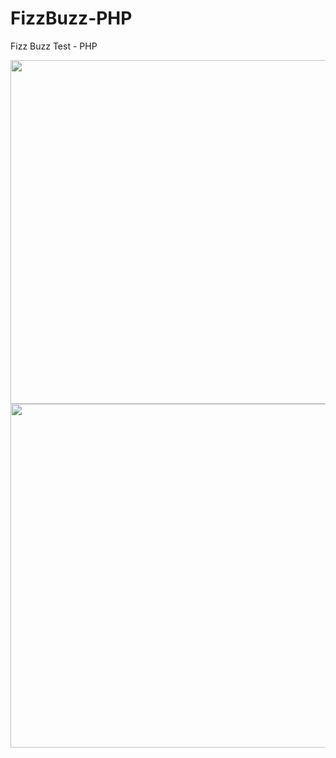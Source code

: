 # FizzBuzz-PHP
Fizz Buzz Test -  PHP

<img align="center"  width="550px" src="https://fizzbuzz3.s3-eu-west-1.amazonaws.com/fizz-buzz-icon.png">
<img align="center"  width="550px" src="https://fizzbuzz3.s3-eu-west-1.amazonaws.com/php_300.png">
